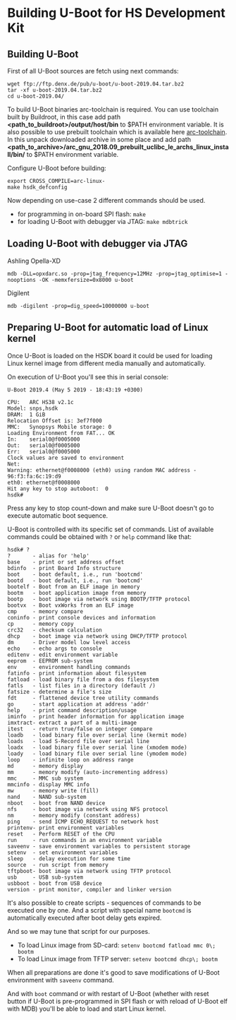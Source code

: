 # Building U-Boot for HS Development Kit

## Building U-Boot

First of all U-Boot sources are fetch using next commands:

```shell
wget ftp://ftp.denx.de/pub/u-boot/u-boot-2019.04.tar.bz2
tar -xf u-boot-2019.04.tar.bz2
cd u-boot-2019.04/
```

To build U-Boot binaries arc-toolchain is required. You can use toolchain built by Buildroot, in this case add path **<path_to_buildroot>/output/host/bin** to $PATH environment variable. It is also possible to use prebuilt toolchain which is available here [arc-toolchain](https://github.com/foss-for-synopsys-dwc-arc-processors/toolchain/releases/download/arc-2018.09-release/arc_gnu_2018.09_prebuilt_uclibc_le_archs_linux_install.tar.gz). In this unpack downloaded archive in some place and add path **<path_to_archive>/arc_gnu_2018.09_prebuilt_uclibc_le_archs_linux_install/bin/** to $PATH environment variable.

Configure U-Boot before building:

```shell
export CROSS_COMPILE=arc-linux-
make hsdk_defconfig
```

Now depending on use-case 2 different commands should be used.

* for programming in on-board SPI flash: `make`
* for loading U-Boot with debugger via JTAG: `make mdbtrick`

## Loading U-Boot with debugger via JTAG

Ashling Opella-XD

```shell
mdb -DLL=opxdarc.so -prop=jtag_frequency=12MHz -prop=jtag_optimise=1 -nooptions -OK -memxfersize=0x8000 u-boot
```

Digilent

```shell
mdb -digilent -prop=dig_speed=10000000 u-boot
```

## Preparing U-Boot for automatic load of Linux kernel

Once U-Boot is loaded on the HSDK board it could be used for loading Linux kernel image from different media manually and automatically.

On execution of U-Boot you'll see this in serial console:

```text
U-Boot 2019.4 (May 5 2019 - 18:43:19 +0300)

CPU:   ARC HS38 v2.1c
Model: snps,hsdk
DRAM:  1 GiB
Relocation Offset is: 3ef7f000
MMC:   Synopsys Mobile storage: 0
Loading Environment from FAT... OK
In:    serial0@f0005000
Out:   serial0@f0005000
Err:   serial0@f0005000
Clock values are saved to environment
Net:   
Warning: ethernet@f0008000 (eth0) using random MAC address - 96:f3:fa:6c:19:d9
eth0: ethernet@f0008000
Hit any key to stop autoboot:  0 
hsdk#
```

Press any key to stop count-down and make sure U-Boot doesn't go to execute
automatic boot sequence.

U-Boot is controlled with its specific set of commands. List of available
commands could be obtained with `?` or `help` command like that:

```shell
hsdk# ?
?       - alias for 'help'
base    - print or set address offset
bdinfo  - print Board Info structure
boot    - boot default, i.e., run 'bootcmd'
bootd   - boot default, i.e., run 'bootcmd'
bootelf - Boot from an ELF image in memory
bootm   - boot application image from memory
bootp   - boot image via network using BOOTP/TFTP protocol
bootvx  - Boot vxWorks from an ELF image
cmp     - memory compare
coninfo - print console devices and information
cp      - memory copy
crc32   - checksum calculation
dhcp    - boot image via network using DHCP/TFTP protocol
dm      - Driver model low level access
echo    - echo args to console
editenv - edit environment variable
eeprom  - EEPROM sub-system
env     - environment handling commands
fatinfo - print information about filesystem
fatload - load binary file from a dos filesystem
fatls   - list files in a directory (default /)
fatsize - determine a file's size
fdt     - flattened device tree utility commands
go      - start application at address 'addr'
help    - print command description/usage
iminfo  - print header information for application image
imxtract- extract a part of a multi-image
itest   - return true/false on integer compare
loadb   - load binary file over serial line (kermit mode)
loads   - load S-Record file over serial line
loadx   - load binary file over serial line (xmodem mode)
loady   - load binary file over serial line (ymodem mode)
loop    - infinite loop on address range
md      - memory display
mm      - memory modify (auto-incrementing address)
mmc     - MMC sub system
mmcinfo - display MMC info
mw      - memory write (fill)
nand    - NAND sub-system
nboot   - boot from NAND device
nfs     - boot image via network using NFS protocol
nm      - memory modify (constant address)
ping    - send ICMP ECHO_REQUEST to network host
printenv- print environment variables
reset   - Perform RESET of the CPU
run     - run commands in an environment variable
saveenv - save environment variables to persistent storage
setenv  - set environment variables
sleep   - delay execution for some time
source  - run script from memory
tftpboot- boot image via network using TFTP protocol
usb     - USB sub-system
usbboot - boot from USB device
version - print monitor, compiler and linker version
```

It's also possible to create scripts - sequences of commands to be executed one
by one. And a script with special name `bootcmd` is automatically executed
after boot delay gets expired.

And so we may tune that script for our purposes.

* To load Linux image from SD-card: `setenv bootcmd fatload mmc 0\; bootm`
* To load Linux image from TFTP server: `setenv bootcmd dhcp\; bootm`

When all preparations are done it's good to save modifications of U-Boot
environment with `saveenv` command.

And with `boot` command or with restart of U-Boot (whether with reset button if
U-Boot is pre-programmed in SPI flash or with reload of U-Boot elf with MDB)
you'll be able to load and start Linux kernel.
